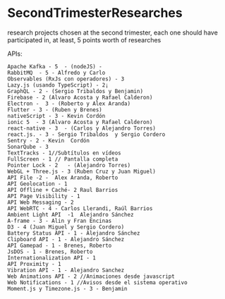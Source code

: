 # SecondTrimesterResearches
research projects chosen at the second trimester, each one should have participated in, at least, 5 points worth of researches

APIs:

    Apache Kafka - 5  - (nodeJS) - 
    RabbitMQ  - 5 - Alfredo y Carlo
    Observables (RxJs con operadores) - 3
    Lazy.js (usando TypeScript) - 2¡
    GraphQL - 2 - (Sergio Tribaldos y Benjamin)
    Firebase - 2 (Alvaro Acosta y Rafael Calderon)
    Electron -  3 - (Roberto y Alex Aranda)
    Flutter - 3 - (Ruben y Brenes)
    nativeScript - 3 - Kevin Cordón
    ionic 5  - 3 (Alvaro Acosta y Rafael Calderon)
    react-native - 3  - (Carlos y Alejandro Torres)
    react.js. - 3 - Sergio Tribaldos  y Sergio Cordero
    Sentry - 2 - Kevin  Cordón
    SonarQube - 3
    TextTracks - 1//Subtítulos en vídeos
    FullScreen - 1 // Pantalla completa 
    Pointer Lock - 2   - (Alejandro Torres)
    WebGL + Three.js - 3 (Ruben Cruz y Juan Miguel)
    API File -2 -  Alex Aranda, Roberto 
    API Geolocation - 1 
    API Offline + Caché- 2 Raul Barrios
    API Page Visibility - 1
    API Web Messaging - 2
    API WebRTC - 4 - Carlos Llerandi, Raúl Barrios
    Ambient Light API  -1  Alejandro Sánchez
    A-frame - 3 - Alin y Fran Encinas
    D3 - 4 (Juan Miguel y Sergio Cordero) 
    Battery Status API - 1 - Alejandro Sánchez
    Clipboard API - 1 - Alejandro Sánchez
    API Gamepad - 1 - Brenes, Roberto
    JsDOS - 1 - Brenes, Roberto
    Internationalization API - 1 
    API Proximity - 1 
    Vibration API - 1 - Alejandro Sanchez
    Web Animations API - 2 //Animaciones desde javascript 
    Web Notifications - 1 //Avisos desde el sistema operativo  
    Moment.js y Timezone.js - 3 - Benjamin

